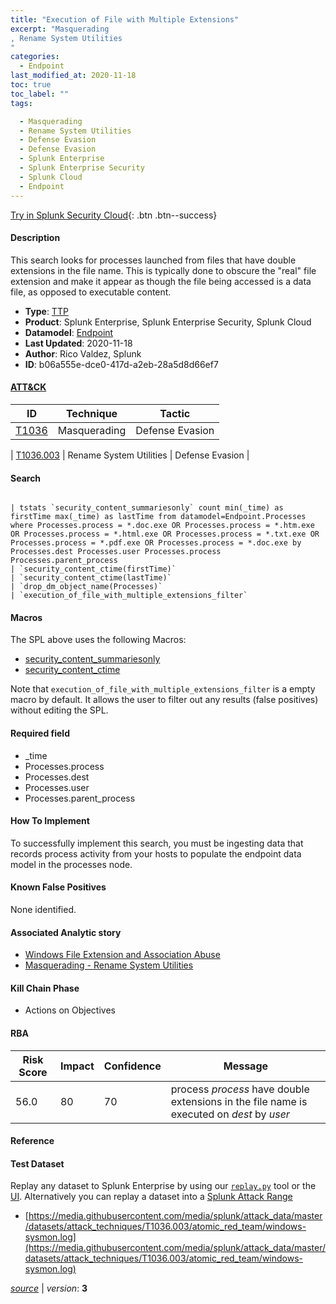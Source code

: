```yaml
---
title: "Execution of File with Multiple Extensions"
excerpt: "Masquerading
, Rename System Utilities
"
categories:
  - Endpoint
last_modified_at: 2020-11-18
toc: true
toc_label: ""
tags:

  - Masquerading
  - Rename System Utilities
  - Defense Evasion
  - Defense Evasion
  - Splunk Enterprise
  - Splunk Enterprise Security
  - Splunk Cloud
  - Endpoint
---
```




[Try in Splunk Security Cloud](https://www.splunk.com/en_us/cyber-security.html){: .btn .btn--success}

#### Description

This search looks for processes launched from files that have double extensions in the file name. This is typically done to obscure the "real" file extension and make it appear as though the file being accessed is a data file, as opposed to executable content.

- **Type**: [TTP](https://github.com/splunk/security_content/wiki/object-Analytic-Types)
- **Product**: Splunk Enterprise, Splunk Enterprise Security, Splunk Cloud
- **Datamodel**: [Endpoint](https://docs.splunk.com/Documentation/CIM/latest/User/Endpoint)
- **Last Updated**: 2020-11-18
- **Author**: Rico Valdez, Splunk
- **ID**: b06a555e-dce0-417d-a2eb-28a5d8d66ef7


#### [ATT&CK](https://attack.mitre.org/)

| ID             | Technique        |  Tactic             |
| -------------- | ---------------- |-------------------- |
| [T1036](https://attack.mitre.org/techniques/T1036/) | Masquerading | Defense Evasion |

| [T1036.003](https://attack.mitre.org/techniques/T1036/003/) | Rename System Utilities | Defense Evasion |

#### Search

```

| tstats `security_content_summariesonly` count min(_time) as firstTime max(_time) as lastTime from datamodel=Endpoint.Processes where Processes.process = *.doc.exe OR Processes.process = *.htm.exe OR Processes.process = *.html.exe OR Processes.process = *.txt.exe OR Processes.process = *.pdf.exe OR Processes.process = *.doc.exe by Processes.dest Processes.user Processes.process Processes.parent_process 
| `security_content_ctime(firstTime)` 
| `security_content_ctime(lastTime)` 
| `drop_dm_object_name(Processes)` 
| `execution_of_file_with_multiple_extensions_filter`
```

#### Macros
The SPL above uses the following Macros:
* [security_content_summariesonly](https://github.com/splunk/security_content/blob/develop/macros/security_content_summariesonly.yml)
* [security_content_ctime](https://github.com/splunk/security_content/blob/develop/macros/security_content_ctime.yml)

Note that `execution_of_file_with_multiple_extensions_filter` is a empty macro by default. It allows the user to filter out any results (false positives) without editing the SPL.

#### Required field
* _time
* Processes.process
* Processes.dest
* Processes.user
* Processes.parent_process


#### How To Implement
To successfully implement this search, you must be ingesting data that records process activity from your hosts to populate the endpoint data model in the processes node.

#### Known False Positives
None identified.

#### Associated Analytic story
* [Windows File Extension and Association Abuse](/stories/windows_file_extension_and_association_abuse)
* [Masquerading - Rename System Utilities](/stories/masquerading_-_rename_system_utilities)


#### Kill Chain Phase
* Actions on Objectives



#### RBA

| Risk Score  | Impact      | Confidence   | Message      |
| ----------- | ----------- |--------------|--------------|
| 56.0 | 80 | 70 | process $process$ have double extensions in the file name is executed on $dest$ by $user$ |




#### Reference


#### Test Dataset
Replay any dataset to Splunk Enterprise by using our [`replay.py`](https://github.com/splunk/attack_data#using-replaypy) tool or the [UI](https://github.com/splunk/attack_data#using-ui).
Alternatively you can replay a dataset into a [Splunk Attack Range](https://github.com/splunk/attack_range#replay-dumps-into-attack-range-splunk-server)


* [https://media.githubusercontent.com/media/splunk/attack_data/master/datasets/attack_techniques/T1036.003/atomic_red_team/windows-sysmon.log](https://media.githubusercontent.com/media/splunk/attack_data/master/datasets/attack_techniques/T1036.003/atomic_red_team/windows-sysmon.log)



[*source*](https://github.com/splunk/security_content/tree/develop/detections/endpoint/execution_of_file_with_multiple_extensions.yml) \| *version*: **3**